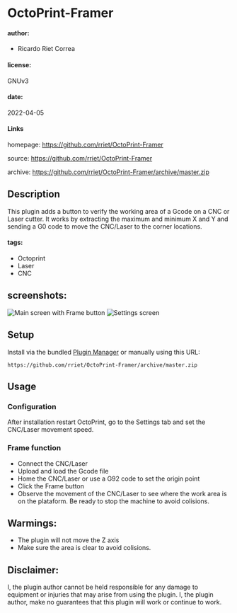 
# OctoPrint-Framer

#### author:
- Ricardo Riet Correa

#### license: 
GNUv3

#### date: 
2022-04-05

#### Links
homepage: https://github.com/rriet/OctoPrint-Framer

source: https://github.com/rriet/OctoPrint-Framer

archive: https://github.com/rriet/OctoPrint-Framer/archive/master.zip

## Description
This plugin adds a button to verify the working area of a Gcode on a CNC or Laser cutter.
It works by extracting the maximum and minimum X and Y and sending a G0 code to move the CNC/Laser to the corner locations.

#### tags:
- Octoprint
- Laser
- CNC

## screenshots:
![Main screen with Frame button](https://github.com/rriet/OctoPrint-Framer/blob/master/assets/img/screen.png "Frame button and plugin output")
![Settings screen](https://github.com/rriet/OctoPrint-Framer/blob/master/assets/img/settings.png "Settings screen")

## Setup

Install via the bundled [Plugin Manager](https://docs.octoprint.org/en/master/bundledplugins/pluginmanager.html) or manually using this URL:

    https://github.com/rriet/OctoPrint-Framer/archive/master.zip

## Usage
### Configuration
After installation restart OctoPrint, go to the Settings tab and set the CNC/Laser movement speed.

### Frame function
- Connect the CNC/Laser
- Upload and load the Gcode file
- Home the CNC/Laser or use a G92 code to set the origin point
- Click the Frame button
- Observe the movement of the CNC/Laser to see where the work area is on the plataform. Be ready to stop the machine to avoid colisions.

## Warmings: 
- The plugin will not move the Z axis
- Make sure the area is clear to avoid colisions.

## Disclaimer:
I, the plugin author cannot be held responsible for any damage to equipment or injuries that may arise from using the plugin. I, the plugin author, make no guarantees that this plugin will work or continue to work.

